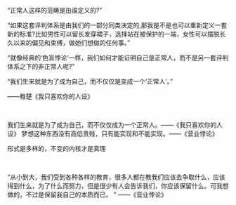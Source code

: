 “正常人这样的范畴是由谁定义的?”

“如果这套评判体系是由我们的一部分同类决定的,那我是不是也可以重新定义一套新的标准?比如男性可以留长发穿裙子，选择站在被保护的一端，女性可以摆脱长久以来的偏见和束缚，做她们想做的任何事。”

“就像经典的‘色盲悖论’一样，我们如何才能证明自己是正常人，而不是另一套评判体系之下的非正常人呢?”

“我们生来就是为了成为自己，而不仅仅是变成一个‘正常人’。” 

——稚楚《我只喜欢你的人设》

</br>

我们生来就是为了成为自己，而不仅仅成为一个正常人。——《我只喜欢你的人设》
梦想这种东西没有高低贵贱，只有能实现和不能实现。——《营业悖论》



形式是多样的，不变的内核才是真理

</br>



“从小到大，我们受到各种各样的教育，很多人都在教我们应该去争取什么，应该得到什么，为了什么而努力，但是很少有人会告诉我们，你应该保留什么。可我想做的，不过是保留我自己的本质而已。 ”
——《营业悖论》